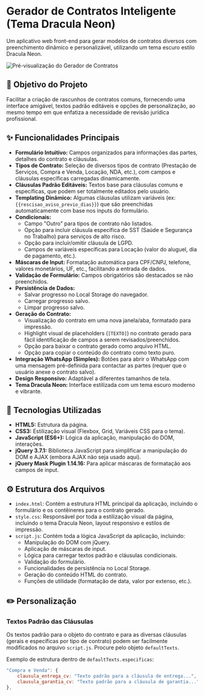 # Gerador de Contratos Inteligente (Tema Dracula Neon)

Um aplicativo web front-end para gerar modelos de contratos diversos com preenchimento dinâmico e personalizável, utilizando um tema escuro estilo Dracula Neon.

![Pré-visualização do Gerador de Contratos](https://i.imgur.com/placeholder.png) <!-- Sugestão: Substitua por um screenshot real do seu app! -->

## 🎯 Objetivo do Projeto

Facilitar a criação de rascunhos de contratos comuns, fornecendo uma interface amigável, textos padrão editáveis e opções de personalização, ao mesmo tempo em que enfatiza a necessidade de revisão jurídica profissional.

## ✨ Funcionalidades Principais

*   **Formulário Intuitivo:** Campos organizados para informações das partes, detalhes do contrato e cláusulas.
*   **Tipos de Contrato:** Seleção de diversos tipos de contrato (Prestação de Serviços, Compra e Venda, Locação, NDA, etc.), com campos e cláusulas específicas carregadas dinamicamente.
*   **Cláusulas Padrão Editáveis:** Textos base para cláusulas comuns e específicas, que podem ser totalmente editados pelo usuário.
*   **Templating Dinâmico:** Algumas cláusulas utilizam variáveis (ex: `{{rescisao_aviso_previo_dias}}`) que são preenchidas automaticamente com base nos inputs do formulário.
*   **Condicionais:**
    *   Campo "Outro" para tipos de contrato não listados.
    *   Opção para incluir cláusula específica de SST (Saúde e Segurança no Trabalho) para serviços de alto risco.
    *   Opção para incluir/omitir cláusula de LGPD.
    *   Campos de variáveis específicas para Locação (valor do aluguel, dia de pagamento, etc.).
*   **Máscaras de Input:** Formatação automática para CPF/CNPJ, telefone, valores monetários, UF, etc., facilitando a entrada de dados.
*   **Validação de Formulário:** Campos obrigatórios são destacados se não preenchidos.
*   **Persistência de Dados:**
    *   Salvar progresso no Local Storage do navegador.
    *   Carregar progresso salvo.
    *   Limpar progresso salvo.
*   **Geração do Contrato:**
    *   Visualização do contrato em uma nova janela/aba, formatado para impressão.
    *   Highlight visual de placeholders (`[TEXTO]`) no contrato gerado para fácil identificação de campos a serem revisados/preenchidos.
    *   Opção para baixar o contrato gerado como arquivo HTML.
    *   Opção para copiar o conteúdo do contrato como texto puro.
*   **Integração WhatsApp (Simples):** Botões para abrir o WhatsApp com uma mensagem pré-definida para contactar as partes (requer que o usuário anexe o contrato salvo).
*   **Design Responsivo:** Adaptável a diferentes tamanhos de tela.
*   **Tema Dracula Neon:** Interface estilizada com um tema escuro moderno e vibrante.

## 🚀 Tecnologias Utilizadas

*   **HTML5:** Estrutura da página.
*   **CSS3:** Estilização visual (Flexbox, Grid, Variáveis CSS para o tema).
*   **JavaScript (ES6+):** Lógica da aplicação, manipulação do DOM, interações.
*   **jQuery 3.7.1:** Biblioteca JavaScript para simplificar a manipulação do DOM e AJAX (embora AJAX não seja usado aqui).
*   **jQuery Mask Plugin 1.14.16:** Para aplicar máscaras de formatação aos campos de input.
## ⚙️ Estrutura dos Arquivos

*   `index.html`: Contém a estrutura HTML principal da aplicação, incluindo o formulário e os contêineres para o contrato gerado.
*   `style.css`: Responsável por toda a estilização visual da página, incluindo o tema Dracula Neon, layout responsivo e estilos de impressão.
*   `script.js`: Contém toda a lógica JavaScript da aplicação, incluindo:
    *   Manipulação do DOM com jQuery.
    *   Aplicação de máscaras de input.
    *   Lógica para carregar textos padrão e cláusulas condicionais.
    *   Validação do formulário.
    *   Funcionalidades de persistência no Local Storage.
    *   Geração do conteúdo HTML do contrato.
    *   Funções de utilidade (formatação de data, valor por extenso, etc.).

## ✏️ Personalização

### Textos Padrão das Cláusulas

Os textos padrão para o objeto do contrato e para as diversas cláusulas (gerais e específicas por tipo de contrato) podem ser facilmente modificados no arquivo `script.js`. Procure pelo objeto `defaultTexts`.

Exemplo de estrutura dentro de `defaultTexts.especificas`:

```javascript
"Compra e Venda": {
    clausula_entrega_cv: "Texto padrão para a cláusula de entrega...",
    clausula_garantia_cv: "Texto padrão para a cláusula de garantia..."
},
